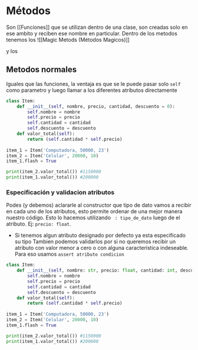 # Métodos
Son [[Funciones]] que se utilizan dentro de una clase, son creadas solo en ese ambito y reciben ese nombre en particular.
Dentro de los metodos tenemos los 
![[Magic Metods (Métodos Magicos)]]

y los
## Metodos normales
Iguales que las funciones, la ventaja es que se le puede pasar solo `self` como parametro y luego llamar a los diferentes atributos directamente
```py
class Item:
	def __init__(self, nombre, precio, cantidad, descuento = 0):
		self.nombre = nombre
		self.precio = precio
		self.cantidad = cantidad
		self.descuento = descuento
	def valor_total(self):
		return (self.cantidad * self.precio) 
		
item_1 = Item('Computadora, 50000, 23')
item_2 = Item('Celular', 20000, 10) 
item_1.flash = True

print(item_2.valor_total()) #1150000
print(item_1.valor_total()) #200000
```

### Especificación y validacion atributos
Podes (y debemos) aclararle al constructor que tipo de dato vamos a recibir en cada uno de los atributos, esto permite ordenar de una mejor manera nuestro código. Esto lo hacemos utilizando ` : tipo_de_dato` luego de el atributo. Ej: `precio: float`. 
- Si tenemos algun atributo designado por defecto ya esta especificado su tipo
Tambien podemos validarlos por si no queremos recibir un atributo con valor menor a cero o con alguna caracteristica indeseable. Para eso usamos `assert atributo condicion `

```py
class Item:
	def __init__(self, nombre: str, precio: float, cantidad: int, descuento = 0):
		self.nombre = nombre
		self.precio = precio
		self.cantidad = cantidad
		self.descuento = descuento
	def valor_total(self):
		return (self.cantidad * self.precio) 
		
item_1 = Item('Computadora, 50000, 23')
item_2 = Item('Celular', 20000, 10) 
item_1.flash = True

print(item_2.valor_total()) #1150000
print(item_1.valor_total()) #200000
```